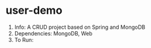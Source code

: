 # user-demo
1. Info: A CRUD project based on Spring and MongoDB
2. Dependencies: MongoDB, Web
3. To Run: 
